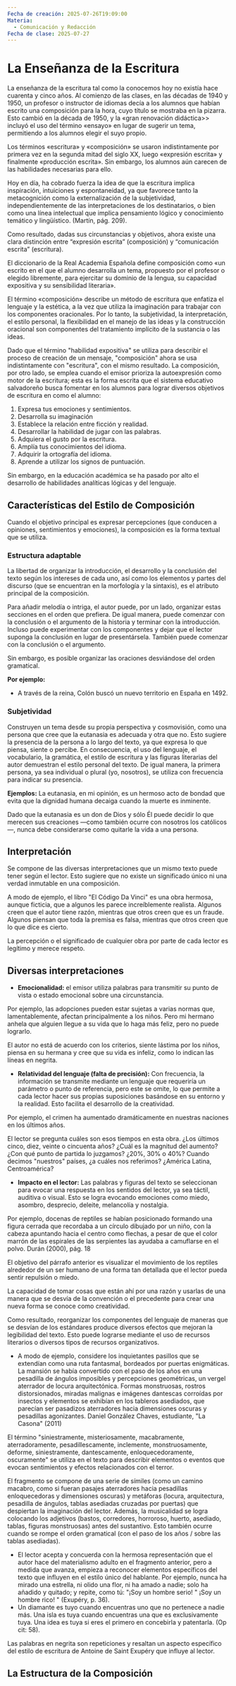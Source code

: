 ```yaml
---
Fecha de creación: 2025-07-26T19:09:00
Materia:
  - Comunicación y Redacción
Fecha de clase: 2025-07-27
---
```

# La Enseñanza de la Escritura

La enseñanza de la escritura tal como la conocemos hoy no existía hace cuarenta y cinco años. Al comienzo de las clases, en las décadas de 1940 y 1950, un profesor o instructor de idiomas decía a los alumnos que habían escrito una composición para la hora, cuyo título se mostraba en la pizarra. Esto cambió en la década de 1950, y la «gran renovación didáctica>> incluyó el uso del término «ensayo» en lugar de sugerir un tema, permitiendo a los alumnos elegir el suyo propio.

Los términos «escritura» y «composición» se usaron indistintamente por primera vez en la segunda mitad del siglo XX, luego «expresión escrita» y finalmente «producción escrita». Sin embargo, los alumnos aún carecen de las habilidades necesarias para ello.

Hoy en día, ha cobrado fuerza la idea de que la escritura implica inspiración, intuiciones y espontaneidad, ya que favorece tanto la metacognición como la externalización de la subjetividad, independientemente de las interpretaciones de los destinatarios, o bien como una línea intelectual que implica pensamiento lógico y conocimiento temático y lingüístico. (Martín, pág. 209).

Como resultado, dadas sus circunstancias y objetivos, ahora existe una clara distinción entre “expresión escrita” (composición) y “comunicación escrita” (escritura).

El diccionario de la Real Academia Española define composición como «un escrito en el que el alumno desarrolla un tema, propuesto por el profesor o elegido libremente, para ejercitar su dominio de la lengua, su capacidad expositiva y su sensibilidad literaria».

El término «composición» describe un método de escritura que enfatiza el lenguaje y la estética, a la vez que utiliza la imaginación para trabajar con los componentes oracionales. Por lo tanto, la subjetividad, la interpretación, el estilo personal, la flexibilidad en el manejo de las ideas y la construcción oracional son componentes del tratamiento implícito de la sustancia o las ideas.

Dado que el término "habilidad expositiva" se utiliza para describir el proceso de creación de un mensaje, "composición" ahora se usa indistintamente con "escritura", con el mismo resultado. La composición, por otro lado, se emplea cuando el emisor prioriza la autoexpresión como motor de la escritura; esta es la forma escrita que el sistema educativo salvadoreño busca fomentar en los alumnos para lograr diversos objetivos de escritura en como el alumno:

1. Expresa tus emociones y sentimientos.
2. Desarrolla su imaginación
3. Establece la relación entre ficción y realidad.
4. Desarrollar la habilidad de jugar con las palabras.
5. Adquiera el gusto por la escritura.
6. Amplía tus conocimientos del idioma.
7. Adquirir la ortografía del idioma.
8. Aprende a utilizar los signos de puntuación.

Sin embargo, en la educación académica se ha pasado por alto el desarrollo de habilidades analíticas lógicas y del lenguaje.

## Características del Estilo de Composición

Cuando el objetivo principal es expresar percepciones (que conducen a opiniones, sentimientos y emociones), la composición es la forma textual que se utiliza.

### Estructura adaptable

La libertad de organizar la introducción, el desarrollo y la conclusión del texto según los intereses de cada uno, así como los elementos y partes del discurso (que se encuentran en la morfología y la sintaxis), es el atributo principal de la composición.

Para añadir melodía o intriga, el autor puede, por un lado, organizar estas secciones en el orden que prefiera. De igual manera, puede comenzar con la conclusión o el argumento de la historia y terminar con la introducción. Incluso puede experimentar con los componentes y dejar que el lector suponga la conclusión en lugar de presentársela. También puede comenzar con la conclusión o el argumento.

Sin embargo, es posible organizar las oraciones desviándose del orden gramatical.

**Por ejemplo:**
- A través de la reina, Colón buscó un nuevo territorio en España en 1492.

### Subjetividad

Construyen un tema desde su propia perspectiva y cosmovisión, como una persona que cree que la eutanasia es adecuada y otra que no. Esto sugiere la presencia de la persona a lo largo del texto, ya que expresa lo que piensa, siente o percibe. En consecuencia, el uso del lenguaje, el vocabulario, la gramática, el estilo de escritura y las figuras literarias del autor demuestran el estilo personal del texto. De igual manera, la primera persona, ya sea individual o plural (yo, nosotros), se utiliza con frecuencia para indicar su presencia.

**Ejemplos:**
La eutanasia, en mi opinión, es un hermoso acto de bondad que evita que la dignidad humana decaiga cuando la muerte es inminente.

Dado que la eutanasia es un don de Dios y sólo Él puede decidir lo que merecen sus creaciones —como también ocurre con nosotros los católicos—, nunca debe considerarse como quitarle la vida a una persona.

## Interpretación

Se compone de las diversas interpretaciones que un mismo texto puede tener según el lector. Esto sugiere que no existe un significado único ni una verdad inmutable en una composición.

A modo de ejemplo, el libro "El Código Da Vinci" es una obra hermosa, aunque ficticia, que a algunos les parece increíblemente realista. Algunos creen que el autor tiene razón, mientras que otros creen que es un fraude. Algunos piensan que toda la premisa es falsa, mientras que otros creen que lo que dice es cierto.

La percepción o el significado de cualquier obra por parte de cada lector es legítimo y merece respeto.

## Diversas interpretaciones

- **Emocionalidad:** el emisor utiliza palabras para transmitir su punto de vista o estado emocional sobre una circunstancia.

Por ejemplo, las adopciones pueden estar sujetas a varias normas que, lamentablemente, afectan principalmente a los niños. Pero mi hermano anhela que alguien llegue a su vida que lo haga más feliz, pero no puede lograrlo.

El autor no está de acuerdo con los criterios, siente lástima por los niños, piensa en su hermana y cree que su vida es infeliz, como lo indican las líneas en negrita.

- **Relatividad del lenguaje (falta de precisión):** Con frecuencia, la información se transmite mediante un lenguaje que requeriría un parámetro o punto de referencia, pero este se omite, lo que permite a cada lector hacer sus propias suposiciones basándose en su entorno y la realidad. Esto facilita el desarrollo de la creatividad.

Por ejemplo, el crimen ha aumentado dramáticamente en nuestras naciones en los últimos años.

El lector se pregunta cuáles son esos tiempos en esta obra. ¿Los últimos cinco, diez, veinte o cincuenta años? ¿Cuál es la magnitud del aumento? ¿Con qué punto de partida lo juzgamos? ¿20%, 30% o 40%? Cuando decimos "nuestros" países, ¿a cuáles nos referimos? ¿América Latina, Centroamérica?

- **Impacto en el lector:** Las palabras y figuras del texto se seleccionan para evocar una respuesta en los sentidos del lector, ya sea táctil, auditiva o visual. Esto se logra evocando emociones como miedo, asombro, desprecio, deleite, melancolía y nostalgia.

Por ejemplo, docenas de reptiles se habían posicionado formando una figura cerrada que recordaba a un círculo dibujado por un niño, con la cabeza apuntando hacia el centro como flechas, a pesar de que el color marrón de las espirales de las serpientes las ayudaba a camuflarse en el polvo. Durán (2000), pág. 18

El objetivo del párrafo anterior es visualizar el movimiento de los reptiles alrededor de un ser humano de una forma tan detallada que el lector pueda sentir repulsión o miedo.

La capacidad de tomar cosas que están ahí por una razón y usarlas de una manera que se desvía de la convención o el precedente para crear una nueva forma se conoce como creatividad.

Como resultado, reorganizar los componentes del lenguaje de maneras que se desvían de los estándares produce diversos efectos que mejoran la legibilidad del texto. Esto puede lograrse mediante el uso de recursos literarios o diversos tipos de recursos organizativos.

- A modo de ejemplo, considere los inquietantes pasillos que se extendían como una ruta fantasmal, bordeados por puertas enigmáticas. La mansión se había convertido con el paso de los años en una pesadilla de ángulos imposibles y percepciones geométricas, un vergel aterrador de locura arquitectónica. Formas monstruosas, rostros distorsionados, miradas malignas e imágenes dantescas corroídas por insectos y elementos se exhibían en los tableros asediados, que parecían ser pasadizos aterradores hacia dimensiones oscuras y pesadillas agonizantes. Daniel González Chaves, estudiante, "La Casona" (2011)

El término "siniestramente, misteriosamente, macabramente, aterradoramente, pesadillescamente, inclemente, monstruosamente, deforme, siniestramente, dantescamente, enloquecedoramente, oscuramente" se utiliza en el texto para describir elementos o eventos que evocan sentimientos y efectos relacionados con el terror.

El fragmento se compone de una serie de símiles (como un camino macabro, como si fueran pasajes aterradores hacia pesadillas enloquecedoras y dimensiones oscuras) y metáforas (locura, arquitectura, pesadilla de ángulos, tablas asediadas cruzadas por puertas) que despiertan la imaginación del lector. Además, la musicalidad se logra colocando los adjetivos (bastos, corredores, horroroso, huerto, asediado, tablas, figuras monstruosas) antes del sustantivo. Esto también ocurre cuando se rompe el orden gramatical (con el paso de los años / sobre las tablas asediadas).

- El lector acepta y concuerda con la hermosa representación que el autor hace del materialismo adulto en el fragmento anterior, pero a medida que avanza, empieza a reconocer elementos específicos del texto que influyen en el estilo único del hablante. Por ejemplo, nunca ha mirado una estrella, ni olido una flor, ni ha amado a nadie; solo ha añadido y quitado; y repite, como tú: "¡Soy un hombre serio! " ¡Soy un hombre rico! " (Exupéry, p. 36).
- Un diamante es tuyo cuando encuentras uno que no pertenece a nadie más. Una isla es tuya cuando encuentras una que es exclusivamente tuya. Una idea es tuya si eres el primero en concebirla y patentarla. (Op cit: 58).

Las palabras en negrita son repeticiones y resaltan un aspecto específico del estilo de escritura de Antoine de Saint Exupéry que influye al lector.

## La Estructura de la Composición

